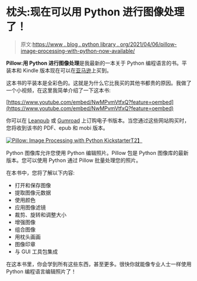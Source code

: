 # 枕头:现在可以用 Python 进行图像处理了！

> 原文:[https://www . blog . python library . org/2021/04/06/pillow-image-processing-with-python-now-available/](https://www.blog.pythonlibrary.org/2021/04/06/pillow-image-processing-with-python-now-available/)

**Pillow:用 Python 进行图像处理**是我最新的一本关于 Python 编程语言的书。平装本和 Kindle 版本现在可以在[亚马逊](https://kdp.amazon.com/amazon-dp-action/us/dualbookshelf.marketplacelink/B08ZCQM1C1)上买到。

这本书的平装本是全彩色的。这就是为什么它比我买的其他书都贵的原因。我做了一个小视频，在这里我简单介绍了一下这本书:

[https://www.youtube.com/embed/NwMPvmVtfxQ?feature=oembed](https://www.youtube.com/embed/NwMPvmVtfxQ?feature=oembed)

你可以在 [Leanpub](https://leanpub.com/pillow/) 或 [Gumroad](https://gum.co/pypillow) 上订购电子书版本。当您通过这些网站购买时，您将收到该书的 PDF、epub 和 mobi 版本。

[![Pillow: Image Processing with Python Kickstarter](../Images/39680f2ee57a09616ad1aac0891d2b86.png)T2】](https://leanpub.com/pillow/)

Python 图像库允许您使用 Python 编辑照片。Pillow 包是 Python 图像库的最新版本。您可以使用 Python 通过 Pillow 批量处理您的照片。

在本书中，您将了解以下内容:

*   打开和保存图像
*   提取图像元数据
*   使用颜色
*   应用图像滤镜
*   裁剪、旋转和调整大小
*   增强图像
*   组合图像
*   用枕头画画
*   图像印章
*   与 GUI 工具包集成

在这本书里，你会学到所有这些东西，甚至更多。很快你就能像专业人士一样使用 Python 编程语言编辑照片了！